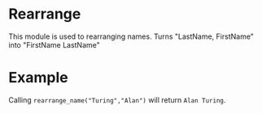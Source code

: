 Rearrange
=========

This module is used to rearranging names.
Turns "LastName, FirstName" into "FirstName LastName"

# Example

Calling `rearrange_name("Turing","Alan")` will return `Alan Turing`.